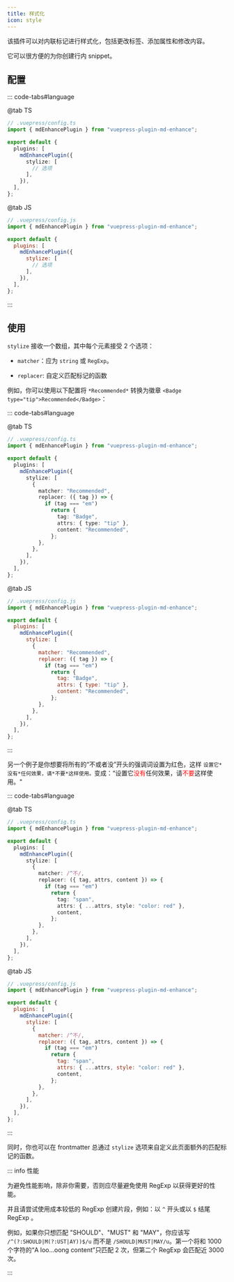 ```yaml
---
title: 样式化
icon: style
---
```


该插件可以对内联标记进行样式化，包括更改标签、添加属性和修改内容。

它可以很方便的为你创建行内 snippet。

<!-- more -->

## 配置

::: code-tabs#language

@tab TS

```ts {7-9}
// .vuepress/config.ts
import { mdEnhancePlugin } from "vuepress-plugin-md-enhance";

export default {
  plugins: [
    mdEnhancePlugin({
      stylize: [
        // 选项
      ],
    }),
  ],
};
```

@tab JS

```js {7-9}
// .vuepress/config.js
import { mdEnhancePlugin } from "vuepress-plugin-md-enhance";

export default {
  plugins: [
    mdEnhancePlugin({
      stylize: [
        // 选项
      ],
    }),
  ],
};
```

:::

## 使用

`stylize` 接收一个数组，其中每个元素接受 2 个选项：

- `matcher`：应为 `string` 或 `RegExp`。

- `replacer`: 自定义匹配标记的函数

例如，你可以使用以下配置将 `*Recommended*` 转换为徽章 `<Badge type="tip">Recommended</Badge>`：

::: code-tabs#language

@tab TS

```ts {7-19}
// .vuepress/config.ts
import { mdEnhancePlugin } from "vuepress-plugin-md-enhance";

export default {
  plugins: [
    mdEnhancePlugin({
      stylize: [
        {
          matcher: "Recommended",
          replacer: ({ tag }) => {
            if (tag === "em")
              return {
                tag: "Badge",
                attrs: { type: "tip" },
                content: "Recommended",
              };
          },
        },
      ],
    }),
  ],
};
```

@tab JS

```js {7-19}
// .vuepress/config.js
import { mdEnhancePlugin } from "vuepress-plugin-md-enhance";

export default {
  plugins: [
    mdEnhancePlugin({
      stylize: [
        {
          matcher: "Recommended",
          replacer: ({ tag }) => {
            if (tag === "em")
              return {
                tag: "Badge",
                attrs: { type: "tip" },
                content: "Recommended",
              };
          },
        },
      ],
    }),
  ],
};
```

:::

<!-- markdownlint-disable MD033 -->

另一个例子是你想要将所有的“不或者没”开头的强调词设置为红色，这样 `设置它*没有*任何效果，请*不要*这样使用。`变成：“设置它<span style="color:red">没有</span>任何效果，请<span style="color:red">不要</span>这样使用。"

<!-- markdownlint-enable MD033 -->

::: code-tabs#language

@tab TS

```ts {7-19}
// .vuepress/config.ts
import { mdEnhancePlugin } from "vuepress-plugin-md-enhance";

export default {
  plugins: [
    mdEnhancePlugin({
      stylize: [
        {
          matcher: /^不/,
          replacer: ({ tag, attrs, content }) => {
            if (tag === "em")
              return {
                tag: "span",
                attrs: { ...attrs, style: "color: red" },
                content,
              };
          },
        },
      ],
    }),
  ],
};
```

@tab JS

```js {7-19}
// .vuepress/config.js
import { mdEnhancePlugin } from "vuepress-plugin-md-enhance";

export default {
  plugins: [
    mdEnhancePlugin({
      stylize: [
        {
          matcher: /^不/,
          replacer: ({ tag, attrs, content }) => {
            if (tag === "em")
              return {
                tag: "span",
                attrs: { ...attrs, style: "color: red" },
                content,
              };
          },
        },
      ],
    }),
  ],
};
```

:::

同时，你也可以在 frontmatter 总通过 `stylize` 选项来自定义此页面额外的匹配标记的函数。

::: info 性能

为避免性能影响，除非你需要，否则应尽量避免使用 RegExp 以获得更好的性能。

并且请尝试使用成本较低的 RegExp 创建片段，例如：以 `^` 开头或以 `$` 结尾 RegExp 。

例如，如果你只想匹配 "SHOULD"、"MUST" 和 "MAY"，你应该写 `/^(?:SHOULD|M(?:UST|AY))$/u` 而不是 `/SHOULD|MUST|MAY/u`。第一个将和 1000 个字符的“A loo...oong content”只匹配 2 次，但第二个 RegExp 会匹配近 3000 次。

:::
